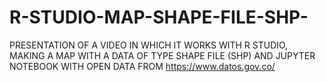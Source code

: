 # R-STUDIO-MAP-SHAPE-FILE-SHP-
PRESENTATION OF A VIDEO IN WHICH IT WORKS WITH R STUDIO, MAKING A MAP WITH A DATA OF TYPE SHAPE FILE (SHP) AND JUPYTER NOTEBOOK WITH OPEN DATA FROM https://www.datos.gov.co/
